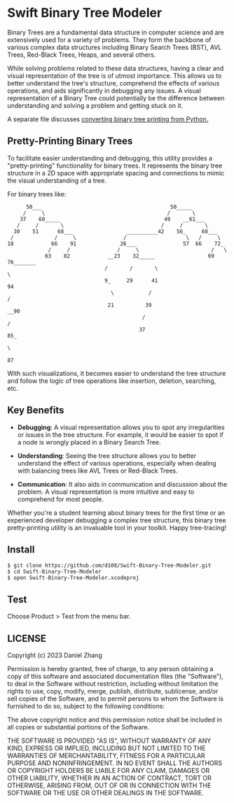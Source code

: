 # Swift Binary Tree Modeler

Binary Trees are a fundamental data structure in computer science and are extensively used for a variety of problems.
They form the backbone of various complex data structures including Binary Search Trees (BST), AVL Trees, Red-Black Trees, Heaps, and several others.

While solving problems related to these data structures, having a clear and visual representation of the tree is of utmost importance.
This allows us to better understand the tree's structure, comprehend the effects of various operations, and aids significantly in debugging any issues.
A visual representation of a Binary Tree could potentially be the difference between understanding and solving a problem and getting stuck on it.

A separate file discusses [converting binary tree printing from Python.](Converting%20Python%20binary%20tree%20code.md)

## Pretty-Printing Binary Trees

To facilitate easier understanding and debugging, this utility provides a "pretty-printing" functionality for binary trees.
It represents the binary tree structure in a 2D space with appropriate spacing and connections to mimic the visual understanding of a tree.

For binary trees like:

```
      50___                                         50_____                   
     /     \                                       /       \                  
    37    60_____                                 49    __61___               
   /     /       \                               /     /       \              
  30    51      68___                 __________42    56_     68___           
 /             /     \               /                   \   /     \          
18            66    91              26___               57  66    72_         
             /     /               /     \                       /   \        
            63    82            __23    32_____                 69  76_______ 
                               /       /       \                             \
                               9_     29      41                            94
                                 \           /                             /  
                                21          39                          __90  
                                           /                           /      
                                          37                          85_     
                                                                         \    
                                                                        87  
```

With such visualizations, it becomes easier to understand the tree structure and follow the logic of tree operations like insertion, deletion, searching, etc.

## Key Benefits

- **Debugging**: A visual representation allows you to spot any irregularities or issues in the tree structure.
  For example, it would be easier to spot if a node is wrongly placed in a Binary Search Tree.

- **Understanding**: Seeing the tree structure allows you to better understand the effect of various operations, especially when dealing with balancing trees like AVL Trees or Red-Black Trees.

- **Communication**: It also aids in communication and discussion about the problem.
  A visual representation is more intuitive and easy to comprehend for most people.

Whether you're a student learning about binary trees for the first time or an experienced developer debugging a complex tree structure, this binary tree pretty-printing utility is an invaluable tool in your toolkit.
Happy tree-tracing!

## Install

    $ git clone https://github.com/d108/Swift-Binary-Tree-Modeler.git
    $ cd Swift-Binary-Tree-Modeler
    $ open Swift-Binary-Tree-Modeler.xcodeproj

## Test

Choose Product > Test from the menu bar.

## LICENSE

Copyright (c) 2023 Daniel Zhang

Permission is hereby granted, free of charge, to any person obtaining a copy
of this software and associated documentation files (the "Software"), to deal
in the Software without restriction, including without limitation the rights
to use, copy, modify, merge, publish, distribute, sublicense, and/or sell
copies of the Software, and to permit persons to whom the Software is
furnished to do so, subject to the following conditions:

The above copyright notice and this permission notice shall be included in all
copies or substantial portions of the Software.

THE SOFTWARE IS PROVIDED "AS IS", WITHOUT WARRANTY OF ANY KIND, EXPRESS OR
IMPLIED, INCLUDING BUT NOT LIMITED TO THE WARRANTIES OF MERCHANTABILITY,
FITNESS FOR A PARTICULAR PURPOSE AND NONINFRINGEMENT. IN NO EVENT SHALL THE
AUTHORS OR COPYRIGHT HOLDERS BE LIABLE FOR ANY CLAIM, DAMAGES OR OTHER
LIABILITY, WHETHER IN AN ACTION OF CONTRACT, TORT OR OTHERWISE, ARISING FROM,
OUT OF OR IN CONNECTION WITH THE SOFTWARE OR THE USE OR OTHER DEALINGS IN THE
SOFTWARE.
